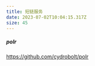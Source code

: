```yaml
---
title: 短链服务
date: 2023-07-02T10:04:15.317Z
size: 45
---
```

##### polr

https://github.com/cydrobolt/polr
